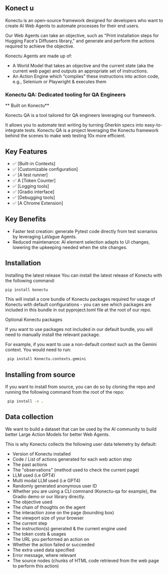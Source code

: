 

## Konect u 

Konectu is an open-source framework designed for developers who want to create AI Web Agents to automate processes for their end users.

Our Web Agents can take an objective, such as "Print installation steps for Hugging Face's Diffusers library," and generate and perform the actions required to achieve the objective.

Konectu Agents are made up of:

- A World Model that takes an objective and the current state (aka the current web page) and outputs an appropriate set of instructions.
- An Action Engine which “compiles” these instructions into action code, e.g., Selenium or Playwright & executes them


### Konectu QA: Dedicated tooling for QA Engineers
** Built on Konectu**

Konectu QA is a tool tailored for QA engineers leveraging our framework. 

It allows you to automate test writing by turning Gherkin specs into easy-to-integrate tests. Konectu QA is a project leveraging the Konectu framework behind the scenes to make web testing 10x more efficient.

## Key Features

- ✅ [Built-in Contexts]
- ✅ [Customizable configuration]
- ✅ [A test runner]
- ✅ A [Token Counter]
- ✅ [Logging tools]
- ✅ [Gradio interface]
- ✅ [Debugging tools]
- ✅ [A Chrome Extension]


## Key Benefits

* Faster test creation: generate Pytest code directly from test scenarios by leveraging LaVague Agents.
* Reduced maintenance: AI element selection adapts to UI changes, lowering the upkeeping needed when the site changes.

## Installation
Installing the latest release
You can install the latest release of Konectu with the following command:
 ```bash
 pip install konectu
```
This will install a core bundle of Konectu packages required for usage of Konectu with default configurations - you can see which packages are included in this bundle in out pyproject.toml file at the root of our repo.

Optional Konectu packages

If you want to use packages not included in our default bundle, you will need to manually install the relevant package.

For example, if you want to use a non-default context such as the Gemini context. You would need to run:

```bash
 pip install Konectu.contexts.gemini 
 ```

## Installing from source
If you want to install from source, you can do so by cloning the repo and running the following command from the root of the repo:

```bash
 pip install -e .
```


## Data collection

We want to build a dataset that can be used by the AI community to build better Large Action Models for better Web Agents. 

This is why Konectu collects the following user data telemetry by default:

- Version of Konectu installed
- Code / List of actions generated for each web action step
- The past actions
- The "observations" (method used to check the current page)
- LLM used (i.e GPT4)
- Multi modal LLM used (i.e GPT4)
- Randomly generated anonymous user ID
- Whether you are using a CLI command (Konectu-qa for example), the Gradio demo or our library directly.
- The objective used 
- The chain of thoughts on the agent
- The interaction zone on the page (bounding box)
- The viewport size of your browser
- The current step
- The instruction(s) generated & the current engine used
- The token costs & usages
- The URL you performed an action on
- Whether the action failed or succeeded
- The extra used data specified
- Error message, where relevant
- The source nodes (chunks of HTML code retrieved from the web page to perform this action)

